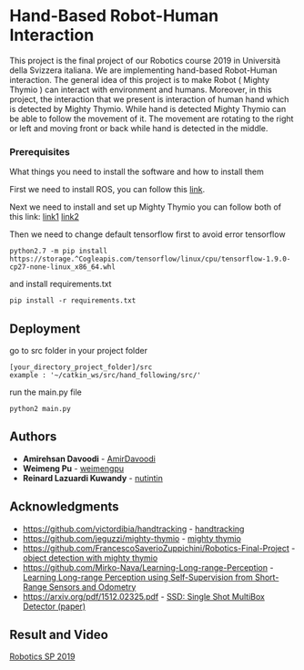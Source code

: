 # Hand-Based Robot-Human Interaction
This project is the final project of our Robotics course 2019 in Università della Svizzera italiana. We are implementing hand-based Robot-Human interaction. The general idea of this project is to make Robot ( Mighty Thymio ) can interact with environment and humans. Moreover, in this project, the interaction that we present is interaction of human hand which is detected by Mighty Thymio. While hand is detected Mighty Thymio can be able to follow the movement of it. The movement are rotating to the right or left and moving front or back while hand is detected in the middle.


### Prerequisites

What things you need to install the software and how to install them

First we need to install ROS, you can follow this [link](http://wiki.ros.org/Installation/Ubuntu).

Next we need to install and set up Mighty Thymio you can follow both of this link: [link1](https://github.com/jeguzzi/mighty-thymio/blob/master/Installation.md)  [link2](https://github.com/jeguzzi/mighty-thymio/blob/master/USI2019.md)

Then we need to change default tensorflow first to avoid error tensorflow
```
python2.7 -m pip install https://storage.^Cogleapis.com/tensorflow/linux/cpu/tensorflow-1.9.0-cp27-none-linux_x86_64.whl
```

and install requirements.txt

```
pip install -r requirements.txt
```

## Deployment

go to src folder in your project folder
```
[your_directory_project_folder]/src
example : '~/catkin_ws/src/hand_following/src/'
```
run the main.py file
```
python2 main.py
```

## Authors

* **Amirehsan Davoodi** - [AmirDavoodi](https://github.com/AmirDavoodi)
* **Weimeng Pu** - [weimengpu](https://github.com/weimengpu)
* **Reinard Lazuardi Kuwandy** - [nutintin](https://github.com/nutintin)

## Acknowledgments

* https://github.com/victordibia/handtracking - [handtracking](https://github.com/victordibia/handtracking)
* https://github.com/jeguzzi/mighty-thymio - [mighty thymio](https://github.com/jeguzzi/mighty-thymio)
* https://github.com/FrancescoSaverioZuppichini/Robotics-Final-Project - [object detection with mighty thymio](https://github.com/FrancescoSaverioZuppichini/Robotics-Final-Project )
* https://github.com/Mirko-Nava/Learning-Long-range-Perception - [Learning Long-range Perception using Self-Supervision from Short-Range Sensors and Odometry](https://github.com/Mirko-Nava/Learning-Long-range-Perception)
* https://arxiv.org/pdf/1512.02325.pdf - [SSD: Single Shot MultiBox Detector (paper)](https://arxiv.org/pdf/1512.02325.pdf )


## Result and Video
[Robotics SP 2019](https://www.youtube.com/watch?v=087OmK-mPvQ)

